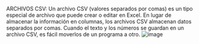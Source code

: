 ARCHIVOS CSV: Un archivo CSV (valores separados por comas) es un tipo especial de archivo que puede crear o editar en Excel. En lugar de almacenar la información en columnas, los archivos CSV almacenan datos separados por comas. Cuando el texto y los números se guardan en un archivo CSV, es fácil moverlos de un programa a otro.
![image](https://github.com/user-attachments/assets/cd5a6436-9dec-43ca-9ba0-f28b9bb09ddd)
